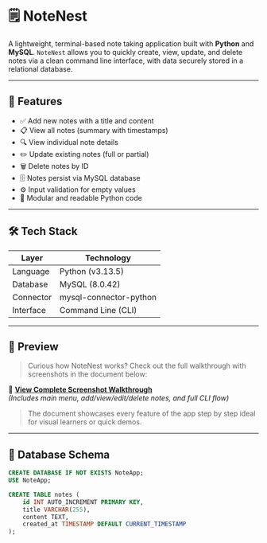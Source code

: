 # 🗒️ NoteNest

A lightweight, terminal-based note taking application built with **Python** and **MySQL**. `NoteNest` allows you to quickly create, view, update, and delete notes via a clean command line interface, with data securely stored in a relational database.

---

## 🚀 Features

- ✅ Add new notes with a title and content
- 📋 View all notes (summary with timestamps)
- 🔍 View individual note details
- ✏️ Update existing notes (full or partial)
- 🗑️ Delete notes by ID
- 🗄️ Notes persist via MySQL database
- ⚙️ Input validation for empty values
- 🧠 Modular and readable Python code

---

## 🛠️ Tech Stack

| Layer      | Technology               |
|------------|--------------------------|
| Language   | Python (v3.13.5)         |
| Database   | MySQL (8.0.42)           |
| Connector  | mysql-connector-python   |
| Interface  | Command Line (CLI)       |

---

## 📸 Preview

> Curious how NoteNest works? Check out the full walkthrough with screenshots in the document below:

📄 **[View Complete Screenshot Walkthrough](https://1drv.ms/w/c/0f846526dc5ff851/EbhKA0Nwp8BBrP938HAU700B2r6dY6pWEKiAoBiLNG4Scg?e=AJdMBN)**  
*(Includes main menu, add/view/edit/delete notes, and full CLI flow)*

> The document showcases every feature of the app step by step ideal for visual learners or quick demos.

---

## 🧱 Database Schema

```sql
CREATE DATABASE IF NOT EXISTS NoteApp;
USE NoteApp;

CREATE TABLE notes (
    id INT AUTO_INCREMENT PRIMARY KEY,
    title VARCHAR(255),
    content TEXT,
    created_at TIMESTAMP DEFAULT CURRENT_TIMESTAMP
);
